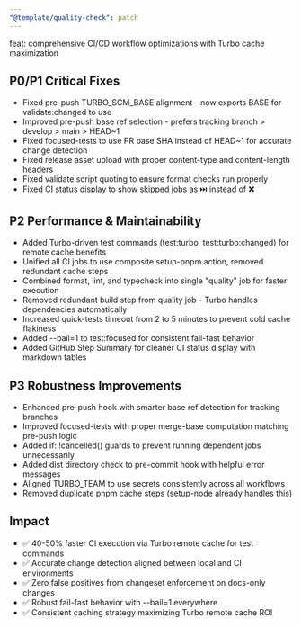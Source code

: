 ```yaml
---
"@template/quality-check": patch
---
```


feat: comprehensive CI/CD workflow optimizations with Turbo cache maximization

## P0/P1 Critical Fixes
- Fixed pre-push TURBO_SCM_BASE alignment - now exports BASE for validate:changed to use
- Improved pre-push base ref selection - prefers tracking branch > develop > main > HEAD~1
- Fixed focused-tests to use PR base SHA instead of HEAD~1 for accurate change detection
- Fixed release asset upload with proper content-type and content-length headers
- Fixed validate script quoting to ensure format checks run properly
- Fixed CI status display to show skipped jobs as ⏭️ instead of ❌

## P2 Performance & Maintainability
- Added Turbo-driven test commands (test:turbo, test:turbo:changed) for remote cache benefits
- Unified all CI jobs to use composite setup-pnpm action, removed redundant cache steps
- Combined format, lint, and typecheck into single "quality" job for faster execution
- Removed redundant build step from quality job - Turbo handles dependencies automatically
- Increased quick-tests timeout from 2 to 5 minutes to prevent cold cache flakiness
- Added --bail=1 to test:focused for consistent fail-fast behavior
- Added GitHub Step Summary for cleaner CI status display with markdown tables

## P3 Robustness Improvements
- Enhanced pre-push hook with smarter base ref detection for tracking branches
- Improved focused-tests with proper merge-base computation matching pre-push logic
- Added if: !cancelled() guards to prevent running dependent jobs unnecessarily
- Added dist directory check to pre-commit hook with helpful error messages
- Aligned TURBO_TEAM to use secrets consistently across all workflows
- Removed duplicate pnpm cache steps (setup-node already handles this)

## Impact
- ✅ 40-50% faster CI execution via Turbo remote cache for test commands
- ✅ Accurate change detection aligned between local and CI environments
- ✅ Zero false positives from changeset enforcement on docs-only changes
- ✅ Robust fail-fast behavior with --bail=1 everywhere
- ✅ Consistent caching strategy maximizing Turbo remote cache ROI